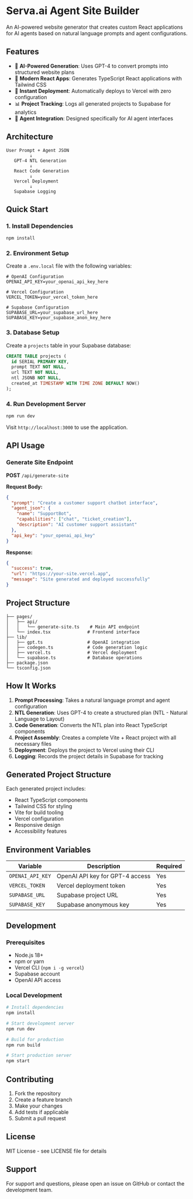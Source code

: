# Serva.ai Agent Site Builder

An AI-powered website generator that creates custom React applications for AI agents based on natural language prompts and agent configurations.

## Features

- 🤖 **AI-Powered Generation**: Uses GPT-4 to convert prompts into structured website plans
- 🎨 **Modern React Apps**: Generates TypeScript React applications with Tailwind CSS
- 🚀 **Instant Deployment**: Automatically deploys to Vercel with zero configuration
- 📊 **Project Tracking**: Logs all generated projects to Supabase for analytics
- 🎯 **Agent Integration**: Designed specifically for AI agent interfaces

## Architecture

```
User Prompt + Agent JSON
         ↓
   GPT-4 NTL Generation
         ↓
   React Code Generation
         ↓
   Vercel Deployment
         ↓
   Supabase Logging
```

## Quick Start

### 1. Install Dependencies

```bash
npm install
```

### 2. Environment Setup

Create a `.env.local` file with the following variables:

```env
# OpenAI Configuration
OPENAI_API_KEY=your_openai_api_key_here

# Vercel Configuration
VERCEL_TOKEN=your_vercel_token_here

# Supabase Configuration
SUPABASE_URL=your_supabase_url_here
SUPABASE_KEY=your_supabase_anon_key_here
```

### 3. Database Setup

Create a `projects` table in your Supabase database:

```sql
CREATE TABLE projects (
  id SERIAL PRIMARY KEY,
  prompt TEXT NOT NULL,
  url TEXT NOT NULL,
  ntl JSONB NOT NULL,
  created_at TIMESTAMP WITH TIME ZONE DEFAULT NOW()
);
```

### 4. Run Development Server

```bash
npm run dev
```

Visit `http://localhost:3000` to use the application.

## API Usage

### Generate Site Endpoint

**POST** `/api/generate-site`

**Request Body:**
```json
{
  "prompt": "Create a customer support chatbot interface",
  "agent_json": {
    "name": "SupportBot",
    "capabilities": ["chat", "ticket_creation"],
    "description": "AI customer support assistant"
  },
  "api_key": "your_openai_api_key"
}
```

**Response:**
```json
{
  "success": true,
  "url": "https://your-site.vercel.app",
  "message": "Site generated and deployed successfully"
}
```

## Project Structure

```
├── pages/
│   ├── api/
│   │   └── generate-site.ts    # Main API endpoint
│   └── index.tsx              # Frontend interface
├── lib/
│   ├── gpt.ts                 # OpenAI integration
│   ├── codegen.ts             # Code generation logic
│   ├── vercel.ts              # Vercel deployment
│   └── supabase.ts            # Database operations
├── package.json
└── tsconfig.json
```

## How It Works

1. **Prompt Processing**: Takes a natural language prompt and agent configuration
2. **NTL Generation**: Uses GPT-4 to create a structured plan (NTL - Natural Language to Layout)
3. **Code Generation**: Converts the NTL plan into React TypeScript components
4. **Project Assembly**: Creates a complete Vite + React project with all necessary files
5. **Deployment**: Deploys the project to Vercel using their CLI
6. **Logging**: Records the project details in Supabase for tracking

## Generated Project Structure

Each generated project includes:
- React TypeScript components
- Tailwind CSS for styling
- Vite for build tooling
- Vercel configuration
- Responsive design
- Accessibility features

## Environment Variables

| Variable | Description | Required |
|----------|-------------|----------|
| `OPENAI_API_KEY` | OpenAI API key for GPT-4 access | Yes |
| `VERCEL_TOKEN` | Vercel deployment token | Yes |
| `SUPABASE_URL` | Supabase project URL | Yes |
| `SUPABASE_KEY` | Supabase anonymous key | Yes |

## Development

### Prerequisites

- Node.js 18+
- npm or yarn
- Vercel CLI (`npm i -g vercel`)
- Supabase account
- OpenAI API access

### Local Development

```bash
# Install dependencies
npm install

# Start development server
npm run dev

# Build for production
npm run build

# Start production server
npm start
```

## Contributing

1. Fork the repository
2. Create a feature branch
3. Make your changes
4. Add tests if applicable
5. Submit a pull request

## License

MIT License - see LICENSE file for details

## Support

For support and questions, please open an issue on GitHub or contact the development team. 